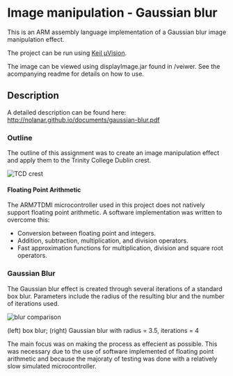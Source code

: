 # Image manipulation - Gaussian blur

This is an ARM assembly language implementation of a Gaussian blur image manipulation effect.

The project can be run using [Keil µVision](http://www.keil.com/uvision/).

The image can be viewed using displayImage.jar found in /veiwer. See the acompanying readme for details on how to use.

## Description

A detailed description can be found here: http://nolanar.github.io/documents/gaussian-blur.pdf

### Outline

The outline of this assignment was to create an image manipulation effect and apply them to the Trinity College Dublin crest.

![TCD crest](http://nolanar.github.io/img/gaussian-blur/crest-default.png)

#### Floating Point Arithmetic

The ARM7TDMI microcontroller used in this project does not natively support floating point arithmetic. A software implementation was written to overcome this:
* Conversion between floating point and integers.
* Addition, subtraction, multiplication, and division operators.
* Fast approximation functions for multiplication, division and square root operators.

### Gaussian Blur

The Gaussian blur effect is created through several iterations of a standard box blur. Parameters include the radius of the resulting blur and the number of iterations used.

![blur comparison](http://nolanar.github.io/img/gaussian-blur/crest-compare.png)

(left) box blur; (right) Gaussian blur with radius = 3.5, iterations = 4

The main focus was on making the process as effecient as possible. This was necessary due to the use of software implemented of floating point arithmetic and  because the majoraty of testing was done with a relatively slow simulated microcontroller.